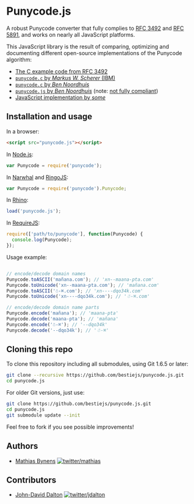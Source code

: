 # Punycode.js

A robust Punycode converter that fully complies to [RFC 3492](http://tools.ietf.org/html/rfc3492) and [RFC 5891](http://tools.ietf.org/html/rfc5891), and works on nearly all JavaScript platforms.

This JavaScript library is the result of comparing, optimizing and documenting different open-source implementations of the Punycode algorithm:

* [The C example code from RFC 3492](http://tools.ietf.org/html/rfc3492#appendix-C)
* [`punycode.c` by _Markus W. Scherer_ (IBM)](http://opensource.apple.com/source/ICU/ICU-400.42/icuSources/common/punycode.c)
* [`punycode.c` by _Ben Noordhuis_](https://github.com/bnoordhuis/punycode/blob/master/punycode.c)
* [`punycode.js` by _Ben Noordhuis_](https://github.com/joyent/node/blob/426298c8c1c0d5b5224ac3658c41e7c2a3fe9377/lib/punycode.js) (note: [not fully compliant](https://github.com/joyent/node/issues/2072))
* [JavaScript implementation by _some_](http://stackoverflow.com/questions/183485/can-anyone-recommend-a-good-free-javascript-for-punycode-to-unicode-conversion/301287#301287)

## Installation and usage

In a browser:

~~~html
<script src="punycode.js"></script>
~~~

<!--
Via [npm](http://npmjs.org/):

~~~bash
npm install punycode
~~~
-->

In [Node.js](http://nodejs.org/):

~~~js
var Punycode = require('punycode');
~~~

In [Narwhal](http://narwhaljs.org/) and [RingoJS](http://ringojs.org/):

~~~js
var Punycode = require('punycode').Punycode;
~~~

In [Rhino](http://www.mozilla.org/rhino/):

~~~js
load('punycode.js');
~~~

In [RequireJS](http://requirejs.org/):

~~~js
require(['path/to/punycode'], function(Punycode) {
  console.log(Punycode);
});
~~~

Usage example:

~~~js

// encode/decode domain names
Punycode.toASCII('mañana.com'); // 'xn--maana-pta.com'
Punycode.toUnicode('xn--maana-pta.com'); // 'mañana.com'
Punycode.toASCII('☃-⌘.com'); // 'xn----dqo34k.com'
Punycode.toUnicode('xn----dqo34k.com'); // '☃-⌘.com'

// encode/decode domain name parts
Punycode.encode('mañana'); // 'maana-pta'
Punycode.decode('maana-pta'); // 'mañana'
Punycode.encode('☃-⌘'); // '--dqo34k'
Punycode.decode('--dqo34k'); // '☃-⌘'
~~~

## Cloning this repo

To clone this repository including all submodules, using Git 1.6.5 or later:

~~~ bash
git clone --recursive https://github.com/bestiejs/punycode.js.git
cd punycode.js
~~~

For older Git versions, just use:

~~~ bash
git clone https://github.com/bestiejs/punycode.js.git
cd punycode.js
git submodule update --init
~~~

Feel free to fork if you see possible improvements!

## Authors

* [Mathias Bynens](http://mathiasbynens.be/)
  [![twitter/mathias](http://gravatar.com/avatar/24e08a9ea84deb17ae121074d0f17125?s=70)](https://twitter.com/mathias "Follow @mathias on Twitter")

## Contributors

* [John-David Dalton](http://allyoucanleet.com/)
  [![twitter/jdalton](http://gravatar.com/avatar/299a3d891ff1920b69c364d061007043?s=70)](https://twitter.com/jdalton "Follow @jdalton on Twitter")
